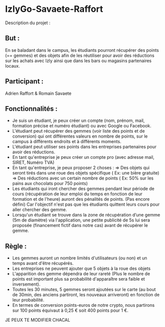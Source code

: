 # IzlyGo-Savaete-Raffort

Description du projet :

## But :

En se baladant dans le campus, les étudiants pourront récupérer des points (== gemmes) et des objets afin de les réutiliser pour avoir des réductions sur les achats avec Izly ainsi que dans les bars ou magasins partenaires locaux.

## Participant :
    
Adrien Raffort & Romain Savaete
    
## Fonctionnalités :
        
- Je suis un étudiant, je peux créer un compte (nom, prénom, mail, formation précise et numéro étudiant) ou avec Google ou Facebook.
- L'étudiant peut récupérer des gemmes (voir liste des points et de conversion) qui ont différentes valeurs en nombre de points, sur le campus à différents endroits et à différents moments. 
- L'étudiant peut utiliser ses points dans les entreprises partenaires pour avoir des réductions.
- En tant qu'entreprise je peux créer un compte pro (avec adresse mail, SIRET, Numéro TVA)
- En tant qu'entreprise, je peux proposer 2 choses :
=> Des objets qui seront tirés dans une roue des objets spécifique ( Ex: une bière gratuite)
 => Des réductions avec un certain nombre de points ( Ex: 50% sur les pains aux chocolats pour 750 points)
 - Les étudiants qui iront chercher des gemmes pendant leur période de cours (récupération de leur emploi du temps en fonction de leur formation et de l'heure) auront des pénalités de points. (Pas encore défini) Car l'objectif n'est pas que les étudiants quittent leurs cours pour aller chercher des gemme.
- Lorsqu'un étudiant se trouve dans la zone de récupération d’une gemme (5m de diamètre) via l'application, une petite publicité de 5s lui sera proposée (financement fictif dans notre cas) avant de récupérer le gemme.
    
## Règle :
        
- Les gemmes auront un nombre limités d'utilisateurs (ou non) et un temps avant d'être récupérés.
- Les entreprises ne peuvent ajouter que 5 objets à la roue des objets 
- L'apparition des gemme dépendra de leur rareté (Plus le nombre de points est important plus sa probabilité d'apparaître sera faible et inversement).
 - Toutes les 30 minutes, 5 gemmes seront ajoutées sur le carte (au bout de 30min, des anciens partiront, les nouveaux arriveront) en fonction de leur probabilité.
- En termes de conversion points-euros de notre crypto, nous partirons sur 100 points équivaut à 0,25 € soit 400 points pour 1 €.



JE PEUX TE MODIFIER CHACAL
